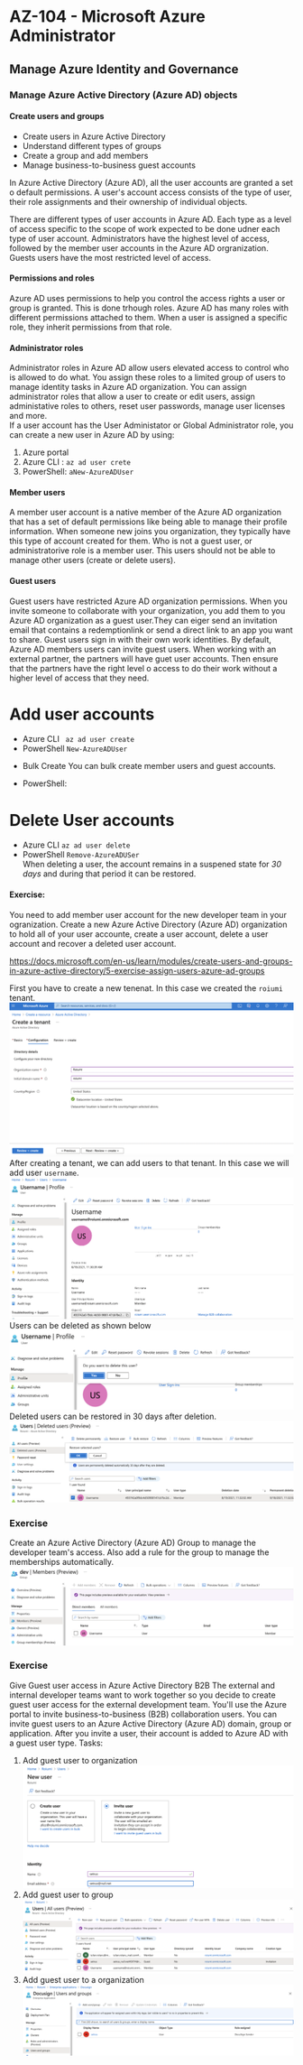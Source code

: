 # AZ-104 - Microsoft Azure Administrator
## Manage Azure Identity and Governance
### Manage Azure Active Directory (Azure AD) objects
#### Create users and groups

- Create users in Azure Active Directory
- Understand different types of groups
- Create a group and add members
- Manage business-to-business guest accounts

In Azure Active Directory (Azure AD), all the user accounts are granted a set o default permissions. A user's account access consists of the type of user, their role assignments and their ownership of individual objects. <br>

There are different types of user accounts in Azure AD. Each type as a level of access specific to the scope of work expected to be done udner each type of user account. Administrators have the highest level of access, followed by the member user accounts in the Azure AD orgranization. Guests users have the most restricted level of access.

#### Permissions and roles 
Azure AD uses permissions to help you control the access rights a user or group is granted. This is done trhough roles. Azure AD has many roles with different permissions attached to them. When a user is assigned a specific role, they inherit permissions from that role.

#### Administrator roles
Administrator roles in Azure AD allow users elevated access to control who is allowed to do what. You assign these roles to a limited group of users to manage identity tasks in Azure AD organization. You can assign administrator roles that allow a user to create or edit users, assign administative roles to others, reset user passwords, manage user licenses and more. <br>
If a user account has the User Administator or Global Administrator role, you can create a new user in Azure AD by using: <br>
1. Azure portal
2. Azure CLI :  `az ad user crete`
3. PowerShell: `aNew-AzureADUser`

#### Member users
A member user account is a native member of the Azure AD organization that has a set of default permissions like being able to manage their profile information. When someone new joins you organization, they typically have this type of account created for them. Who is not a guest user, or administratorive role is a member user. This users should not be able to manage other users (create or delete users).

#### Guest users
Guest users have restricted Azure AD organization permissions. When you invite someone to collaborate with your organization, you add them to you Azure AD organization as a guest user.They can eiger send an invitation email that contains a redemptionlink or send a direct link to an app you want to share. Guest users sign in with their own work identities. By default, Azure AD members users can invite guest users. When working with an external partner, the partners will have guet user accounts. Then ensure that the partners have the right level o access to do their work without a higher level of access that they need.

# Add user accounts
- Azure CLI ` az ad user create`
- PowerShell `New-AzureADUser`
* Bulk Create
You can bulk create member users and guest accounts. 
- PowerShell:

# Delete User accounts
- Azure CLI `az ad user delete`
- PowerShell `Remove-AzureADUSer` </br>
When deleting a user, the account remains in a suspened state for *30 days* and during that period it can be restored.

#### Exercise:
You need to add member user account for the new developer team in your ogranization. Create a new Azure Active Directory (Azure AD) organization to hold all of your user accounte, create a user account, delete a user account and recover a deleted user account.</br>

https://docs.microsoft.com/en-us/learn/modules/create-users-and-groups-in-azure-active-directory/5-exercise-assign-users-azure-ad-groups </br>

First you have to create a new tenenat. In this case we created the `roiumi` tenant.</br>
![Create New Tenant](images/create_tenant.png)</br>
After creating a tenant, we can add users to that tenant. In this case we will add user `username`. </br>
![Create user](images/create_user.png) </br>
Users can be deleted as shown below </br>
![Delete User](images/delete_user.png) </br>
Deleted users can be restored in 30 days after deletion. </br>
![Restore Deleted User](images/restore_user.png) </br>


### Exercise
Create an Azure Active Directory (Azure AD) Group to manage the developer team's access. Also add a rule for the group to manage the memberships automatically.
![Groups](images/group.png)


### Exercise
Give Guest user access in Azure Active Directory B2B
The external and internal developer teams want to work together so you decide to create guest user access for the external development team. You'll use the Azure portal to invite business-to-business (B2B) collaboration users. You can invite guest users to an Azure Active Directory (Azure AD) domain, group or application.  After you invite a user, their account is added to Azure AD  with a guest user type.
Tasks:
1. Add guest user to organization
![Invite User to Azure AD](images/invite_user.png)
2. Add guest user to group
![User added to group](images/add_user_to_group.png)
3. Add guest user to a organization
![User has acess to Application](images/user_to_app.png)